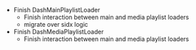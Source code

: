 * Finish DashMainPlaylistLoader
  * Finish interaction between main and media playlist loaders
  * migrate over sidx logic
* Finish DashMediaPlaylistLoader
  * Finish interaction between main and media playlist loaders

